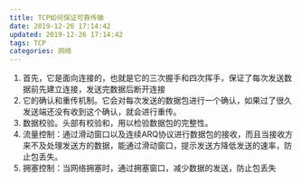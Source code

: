 ```yaml
---
title: TCP如何保证可靠传输
date: 2019-12-26 17:14:42
updated: 2019-12-26 17:14:42
tags: TCP
categories: 网络
---
```


1. 首先，它是面向连接的，也就是它的三次握手和四次挥手，保证了每次发送数据前先建立连接，发送完数据后断开连接
2. 它的确认和重传机制。它会对每次发送的数据包进行一个确认，如果过了很久发送端还没有收到这个确认，就会进行重传。
3. 数据校验。头部有校验和，用以检验数据包的完整性。
4. 流量控制：通过滑动窗口以及连续ARQ协议进行数据包的接收，而且当接收方来不及处理发送方的数据，能通过滑动窗口，提示发送方降低发送的速率，防止包丢失。
5. 拥塞控制：当网络拥塞时，通过拥塞窗口，减少数据的发送，防止包丢失

